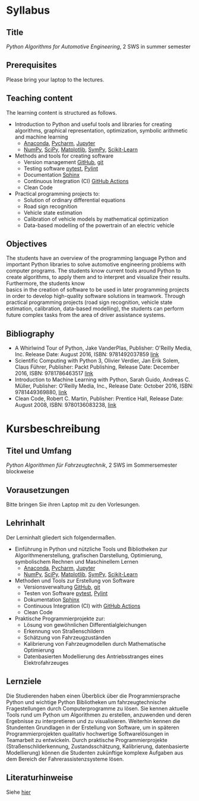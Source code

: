 # Syllabus
## Title
*Python Algorithms for Automotive Engineering*, 2 SWS in summer semester 
## Prerequisites
Please bring your laptop to the lectures.
## Teaching content
The learning content is structured as follows.
* Introduction to Python and useful tools and libraries for creating algorithms, 
graphical representation, optimization, symbolic arithmetic and machine learning 
    * [Anaconda](https://www.anaconda.com/), [Pycharm](https://www.jetbrains.com/pycharm/),
      [Jupyter](https://jupyter.org/)
    * [NumPy](http://www.numpy.org/), [SciPy](https://docs.scipy.org/doc/scipy/reference/), 
      [Matplotlib](https://matplotlib.org/), [SymPy](https://www.sympy.org/en/index.html), 
      [Scikit-Learn](https://scikit-learn.org/stable/index.html)
* Methods and tools for creating software
    * Version management [GitHub](https://github.com/), [git](https://git-scm.com/)
    * Testing software [pytest](https://docs.pytest.org/en/latest/),
      [Pylint](https://www.pylint.org/)
    * Documentation [Sphinx](http://www.sphinx-doc.org/en/stable/)
    * Continuous Integration (CI) [GitHub Actions](https://github.com/features/actions)
    * Clean Code
* Practical programming projects to:
    * Solution of ordinary differential equations
    * Road sign recognition
    * Vehicle state estimation
    * Calibration of vehicle models by mathematical optimization
    * Data-based modelling of the powertrain of an electric vehicle
## Objectives
The students have an overview of the programming language Python and important 
Python libraries to solve automotive engineering problems with computer programs. 
The students know current tools around Python to create algorithms, to apply them
and to interpret and visualize their results. Furthermore, the students know  
basics in the creation of software to be used in later programming projects in order 
to develop high-quality software solutions in teamwork. Through practical 
programming projects (road sign recognition, vehicle state estimation, calibration, 
data-based modelling), the students can perform future complex tasks from the 
area of driver assistance systems.
## <a name="Bibliography">Bibliography</a>
* A Whirlwind Tour of Python, Jake VanderPlas, Publisher: O'Reilly Media, Inc.
Release Date: August 2016, ISBN: 9781492037859
[link](https://www.oreilly.com/library/view/a-whirlwind-tour/9781492037859/)
* Scientific Computing with Python 3, Olivier Verdier, Jan Erik Solem, Claus Führer,
Publisher: Packt Publishing, Release Date: December 2016, ISBN: 9781786463517
[link](https://www.oreilly.com/library/view/scientific-computing-with/9781786463517/)
* Introduction to Machine Learning with Python, Sarah Guido, Andreas C. Müller, 
Publisher: O'Reilly Media, Inc., Release Date: October 2016, ISBN: 9781449369880, 
[link](https://www.oreilly.com/library/view/introduction-to-machine/9781449369880/)
* Clean Code, Robert C. Martin, Publisher: Prentice Hall, Release Date: August 2008,
ISBN: 9780136083238, [link](https://www.oreilly.com/library/view/clean-code/9780136083238/)

# Kursbeschreibung
## Titel und Umfang
*Python Algorithmen für Fahrzeugtechnik*, 2 SWS im Sommersemester blockweise
## Vorausetzungen
Bitte bringen Sie ihren Laptop mit zu den Vorlesungen.
## Lehrinhalt
Der Lerninhalt gliedert sich folgendermaßen.
* Einführung in Python und nützliche Tools und Bibliotheken zur Algorithmenerstellung, 
grafischen Darstellung, Optimierung, symbolischem Rechnen und Maschinellem Lernen 
    * [Anaconda](https://www.anaconda.com/), [Pycharm](https://www.jetbrains.com/pycharm/),
      [Jupyter](https://jupyter.org/)
    * [NumPy](http://www.numpy.org/), [SciPy](https://docs.scipy.org/doc/scipy/reference/),
      [Matplotlib](https://matplotlib.org/), [SymPy](https://www.sympy.org/en/index.html), 
      [Scikit-Learn](https://scikit-learn.org/stable/index.html)
* Methoden und Tools zur Erstellung von Software
    * Versionsverwaltung [GitHub](https://github.com/), [git](https://git-scm.com/)
    * Testen von Software [pytest](https://docs.pytest.org/en/latest/),
      [Pylint](https://www.pylint.org/)
    * Dokumentation [Sphinx](http://www.sphinx-doc.org/en/stable/)
    * Continuous Integration (CI) with [GitHub Actions](https://github.com/features/actions)
    * Clean Code
* Praktische Programmierprojekte zur:
    * Lösung von gewöhnlichen Differentialgleichungen
    * Erkennung von Straßenschildern
    * Schätzung von Fahrzeugzuständen
    * Kalibrierung von Fahrzeugmodellen durch Mathematische Optimierung
    * Datenbasierten Modellierung des Antriebsstranges eines Elektrofahrzeuges
## Lernziele
Die Studierenden haben einen Überblick über die Programmiersprache Python und wichtige 
Python Bibliotheken um fahrzeugtechnische Fragestellungen durch Computerprogramme zu 
lösen. Sie kennen aktuelle Tools rund um Python um Algorithmen zu erstellen, anzuwenden
und deren Ergebnisse zu interpretieren und zu visualisieren. Weiterhin kennen die 
Stundenten Grundlagen in der Erstellung von Software, um in späteren Programmierprojekten 
qualitativ hochwertige Softwarelösungen in Teamarbeit zu entwickeln. Durch praktische 
Programmierprojekte (Straßenschilderkennung, Zustandsschätzung, Kalibrierung, 
datenbasierte Modellierung) können die Studenten zukünftige komplexe Aufgaben aus dem 
Bereich der Fahrerassistenzsysteme lösen.
## Literaturhinweise
Siehe [hier](#Bibliography)
